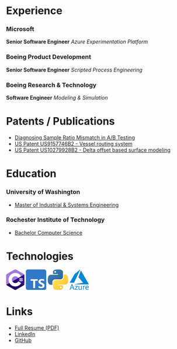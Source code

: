 # Experience

### Microsoft
**Senior Software Engineer** *Azure Experimentation Platform*

### Boeing Product Development
**Senior Software Engineer** *Scripted Process Engineering*

### Boeing Research & Technology
**Software Engineer** *Modeling & Simulation*

# Patents / Publications
- [Diagnosing Sample Ratio Mismatch in A/B Testing](https://www.microsoft.com/en-us/research/group/experimentation-platform-exp/articles/diagnosing-sample-ratio-mismatch-in-a-b-testing/)
- [US Patent US9157746B2 - Vessel routing system](https://patents.google.com/patent/US9157746B2/en)
- [US Patent US10279928B2 - Delta offset based surface modeling](https://patents.google.com/patent/US10279928B2/en) 

# Education
### University of Washington 
 - [Master of Industrial & Systems Engineering](https://ise.washington.edu/admissions/MISE)

### Rochester Institute of Technology 
- [Bachelor Computer Science](https://www.rit.edu/computing/department-computer-science)

# Technologies
![C#](csharp_logo.png) ![typescript](typescript_logo.png) ![python](python_logo.png) ![azure](azure_logo.png)

# Links
- [Full Resume (PDF)](./TrevorBlanarik_Resume_20210201.pdf)
- [LinkedIn](https://www.linkedin.com/in/trevor-blanarik/)
- [GitHub](https://github.com/tblanarik)